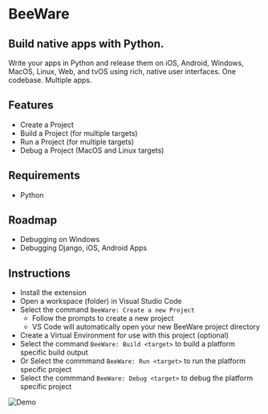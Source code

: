 # BeeWare

## Build native apps with Python.
Write your apps in Python and release them on iOS, Android, Windows, MacOS, Linux, Web, and tvOS using rich, native user interfaces. One codebase. Multiple apps.

## Features

* Create a Project
* Build a Project (for multiple targets)
* Run a Project (for multiple targets)
* Debug a Project (MacOS and Linux targets)

## Requirements

* Python

## Roadmap

* Debugging on Windows
* Debugging Django, iOS, Android Apps

## Instructions

* Install the extension
* Open a workspace (folder) in Visual Studio Code
* Select the command `BeeWare: Create a new Project`
    * Follow the prompts to create a new project
    * VS Code will automatically open your new BeeWare project directory
* Create a Virtual Environment for use with this project (optional)
* Select the command `BeeWare: Build <target>` to build a platform specific build output
* Or Select the commmand `BeeWare: Run <target>` to run the platform specific project
* Select the commmand `BeeWare: Debug <target>` to debug the platform specific project

![Demo](https://raw.githubusercontent.com/pybee/vscode-beeware/master/images/demo.gif)
